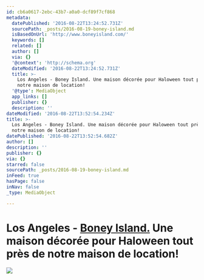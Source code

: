 ```yaml
---
id: cb6a0617-2ebc-43b7-a0a0-dcf89f7cf868
metadata:
  datePublished: '2016-08-22T13:24:52.731Z'
  sourcePath: _posts/2016-08-19-boney-island.md
  isBasedOnUrl: 'http://www.boneyisland.com/'
  keywords: []
  related: []
  author: []
  via: {}
  '@context': 'http://schema.org'
  dateModified: '2016-08-22T13:24:52.731Z'
  title: >-
    Los Angeles - Boney Island. Une maison décorée pour Haloween tout près de
    notre maison de location!
  '@type': MediaObject
  app_links: []
  publisher: {}
  description: ''
dateModified: '2016-08-22T13:52:54.234Z'
title: >-
  Los Angeles - Boney Island. Une maison décorée pour Haloween tout près de
  notre maison de location!
datePublished: '2016-08-22T13:52:54.682Z'
author: []
description: ''
publisher: {}
via: {}
starred: false
sourcePath: _posts/2016-08-19-boney-island.md
inFeed: true
hasPage: false
inNav: false
_type: MediaObject

---
```

# Los Angeles - [Boney Island.][0] Une maison décorée pour Haloween tout près de notre maison de location!
![](https://the-grid-user-content.s3-us-west-2.amazonaws.com/f8b12c5b-f205-4d7c-9265-d55fe7021f71.jpg)

[0]: http://www.boneyisland.com/ "Boney Island"